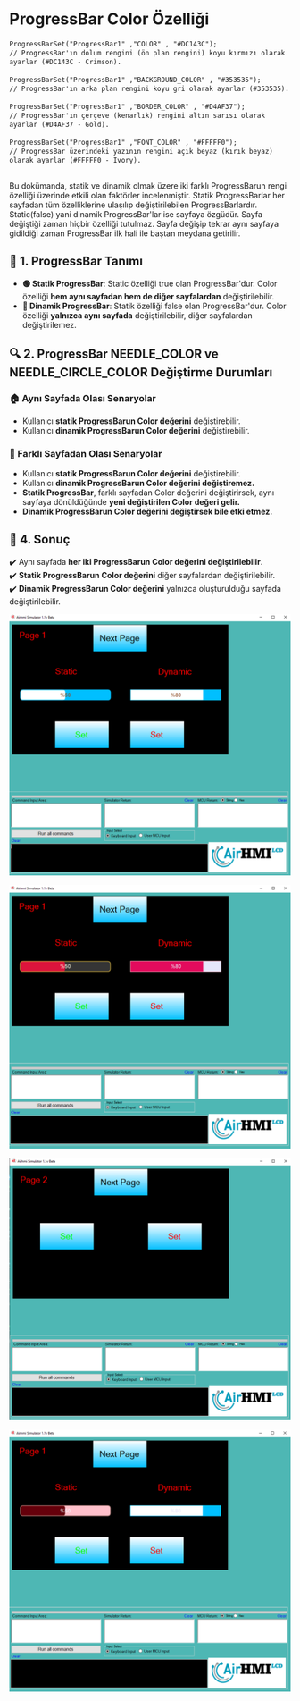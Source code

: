 # ProgressBar Color Özelliği


```
ProgressBarSet("ProgressBar1" ,"COLOR" , "#DC143C"); 
// ProgressBar'ın dolum rengini (ön plan rengini) koyu kırmızı olarak ayarlar (#DC143C - Crimson).

ProgressBarSet("ProgressBar1" ,"BACKGROUND_COLOR" , "#353535"); 
// ProgressBar'ın arka plan rengini koyu gri olarak ayarlar (#353535).

ProgressBarSet("ProgressBar1" ,"BORDER_COLOR" , "#D4AF37"); 
// ProgressBar'ın çerçeve (kenarlık) rengini altın sarısı olarak ayarlar (#D4AF37 - Gold).

ProgressBarSet("ProgressBar1" ,"FONT_COLOR" , "#FFFFF0"); 
// ProgressBar üzerindeki yazının rengini açık beyaz (kırık beyaz) olarak ayarlar (#FFFFF0 - Ivory).


```

Bu dokümanda, statik ve dinamik olmak üzere iki farklı ProgressBarun rengi özelliği üzerinde etkili olan faktörler incelenmiştir.
Statik ProgressBarlar her sayfadan tüm özelliklerine ulaşılıp değiştirilebilen ProgressBarlardır. Static(false) yani dinamik ProgressBar'lar ise sayfaya özgüdür.
Sayfa değiştiği zaman hiçbir özelliği tutulmaz. Sayfa değişip tekrar aynı sayfaya gidildiği zaman ProgressBar ilk hali ile baştan meydana getirilir. 

## 📌 1. ProgressBar Tanımı
- **🟢 Statik ProgressBar**: Static özelliği true olan ProgressBar'dur. Color özelliği **hem aynı sayfadan hem de diğer sayfalardan** değiştirilebilir.
- **🔵 Dinamik ProgressBar**: Statik özelliği false olan ProgressBar'dur. Color  özelliği **yalnızca aynı sayfada** değiştirilebilir, diğer sayfalardan değiştirilemez.

## 🔍 2. ProgressBar NEEDLE_COLOR ve NEEDLE_CIRCLE_COLOR Değiştirme Durumları
### 🏠 Aynı Sayfada Olası Senaryolar
- Kullanıcı **statik ProgressBarun Color değerini** değiştirebilir.
- Kullanıcı **dinamik ProgressBarun Color değerini** değiştirebilir.


### 🔄 Farklı Sayfadan Olası Senaryolar
- Kullanıcı **statik ProgressBarun Color değerini** değiştirebilir.
- Kullanıcı **dinamik ProgressBarun Color değerini değiştiremez.**
- **Statik ProgressBar**, farklı sayfadan Color değerini değiştirirsek, aynı sayfaya dönüldüğünde **yeni değiştirilen Color değeri gelir.**
- **Dinamik ProgressBarun Color değerini değiştirsek bile etki etmez.**

## 🎯 4. Sonuç
✔️ Aynı sayfada **her iki ProgressBarun Color değerini değiştirilebilir**.  
✔️ **Statik ProgressBarun Color değerini** diğer sayfalardan değiştirilebilir.  
✔️ **Dinamik ProgressBarun Color değerini** yalnızca oluşturulduğu sayfada değiştirilebilir.  

![Açıklama Metni](1.png)

![Açıklama Metni](2.png)

![Açıklama Metni](3.png)

![Açıklama Metni](4.png)
